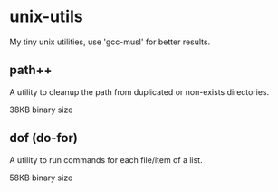 # unix-utils

My tiny unix utilities, use 'gcc-musl' for better results.

## path++
A utility to cleanup the path from duplicated or non-exists directories.

38KB binary size

## dof (do-for)
A utility to run commands for each file/item of a list.

58KB binary size

